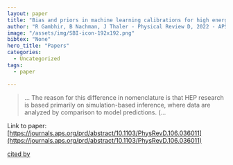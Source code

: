 ```yaml
---
layout: paper
title: "Bias and priors in machine learning calibrations for high energy physics"
author: "R Gambhir, B Nachman, J Thaler - Physical Review D, 2022 - APS"
image: "/assets/img/SBI-icon-192x192.png"
bibtex: "None"
hero_title: "Papers"
categories:
  - Uncategorized
tags:
  - paper

---
```

>… The reason for this difference in nomenclature is that HEP research is based primarily on simulation-based inference, where data are analyzed by comparison to model predictions. (…

Link to paper: [https://journals.aps.org/prd/abstract/10.1103/PhysRevD.106.036011](https://journals.aps.org/prd/abstract/10.1103/PhysRevD.106.036011)

[cited by](https://scholar.google.com/scholar?cites=13495474301440972635&as_sdt=2005&sciodt=0,5&hl=en&num=20)
